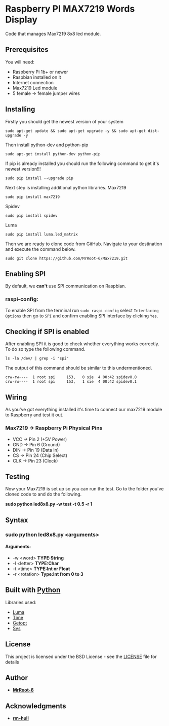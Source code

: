 # Raspberry PI MAX7219 Words Display

Code that manages Max7219 8x8 led module.

## Prerequisites

You will need:
* Raspberry Pi 1b+ or newer
* Raspbian installed on it
* Internet connection
* Max7219 Led module
* 5 female -> female jumper wires

## Installing

Firstly you should get the newest version of your system
```
sudo apt-get update && sudo apt-get upgrade -y && sudo apt-get dist-upgrade -y
```
Then install python-dev and python-pip
```
sudo apt-get install python-dev python-pip
```
If pip is already installed you should run the following command to get it's newest version!!!
```
sudo pip install --upgrade pip
```
Next step is installing additional python libraries.
Max7219
```
sudo pip install max7219
```
Spidev
```
sudo pip install spidev
```
Luma
```
sudo pip install luma.led_matrix
```
Then we are ready to clone code from GitHub.
Navigate to your destination and execute the command below.
```
sudo git clone https://github.com/MrRoot-6/Max7219.git
```

## Enabling SPI

By default, we **can't** use SPI communication on Raspbian. 

### raspi-config:
To enable SPI from the terminal run ```sudo raspi-config``` select ```Interfacing Options``` then go to ```SPI```
and confirm enabling SPI interface by clicking ```Yes```.

## Checking if SPI is enabled

After enabling SPI it is good to check whether everything works correctly.
To do so type the following command.
```
ls -la /dev/ | grep -i "spi"
```
The output of this command should be similar to this undermentioned.
```
crw-rw----  1 root spi     153,   0 sie  4 00:42 spidev0.0
crw-rw----  1 root spi     153,   1 sie  4 00:42 spidev0.1
```

## Wiring

As you've got everything installed it's time to connect our max7219 module to Raspberry and test it out.

### Max7219 -> Raspberry Pi Physical Pins
* VCC -> Pin 2  (+5V Power)
* GND -> Pin 6  (Ground)
* DIN -> Pin 19 (Data In)
* CS  -> Pin 24 (Chip Select)
* CLK -> Pin 23 (Clock)

## Testing

Now your Max7219 is set up so you can run the test.
Go to the folder you've cloned code to and do the following.

**sudo python led8x8.py -w test -t 0.5 -r 1**

## Syntax

### sudo python led8x8.py \<arguments>
#### Arguments:
* -w \<word> **TYPE:String**
* -l \<letter> **TYPE:Char**
* -t \<time> **TYPE:Int or Float**
* -r \<rotation> **Type:Int from 0 to 3**

## Built with [Python](https://www.python.org/)
Libraries used:
* [Luma](https://luma-led-matrix.readthedocs.io/)
* [Time](https://docs.python.org/2/library/time.html)
* [Getopt](https://docs.python.org/2/library/getopt.html)
* [Sys](https://docs.python.org/2/library/sys.html)

## License

This project is licensed under the BSD License - see the [LICENSE](LICENSE) file for details

## Author
* [**MrRoot-6**](https://github.com/MrRoot-6)

## Acknowledgments
* [**rm-hull**](https://github.com/rm-hull/luma.led_matrix)

